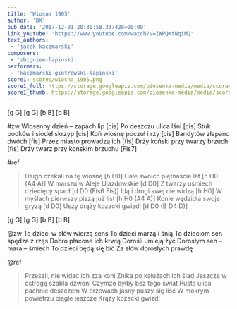 ```yaml
---
title: 'Wiosna 1905'
author: 'DX'
pub_date: '2017-12-01 20:30:58.337428+00:00'
link_youtube: 'https://www.youtube.com/watch?v=ZWPQKtNqiMQ'
text_authors:
 - 'jacek-kaczmarski'
composers:
 - 'zbigniew-lapinski'
performers:
 - 'kaczmarski-gintrowski-lapinski'
score1: scores/wiosna_1905.png
score1_full: https://storage.googleapis.com/piosenka-media/media/scores/wiosna_1905.png
score1_thumb: https://storage.googleapis.com/piosenka-media/media/scores/wiosna_1905.png.180x0_q85_upscale.png
---
```


[g G]
[g G]
[b B]
[b B]

#zw
Wiosenny dzień – zapach lip [cis]
Po deszczu ulica lśni [cis]
Stuk podków i siodeł skrzyp [cis]
Koń wiosnę poczuł i rży [cis]
Bandytów złapano dwóch [fis]
Przez miasto prowadzą ich [fis]
Drży koński przy twarzy brzuch [fis]
Drży twarz przy końskim brzuchu [Fis7]

#ref
>Długo czekali na tę wiosnę [h H0]
>Całe swoich piętnaście lat [h H0 (A4 A)]
>W marszu w Aleje Ujazdowskie [d D0]
>Z twarzy uśmiech dziecięcy spadł [d D0 (Fis6 Fis)]
>Idą i drogi swej nie widzą [h H0]
>W myślach pierwszy piszą już list [h H0 (A4 A)]
>Konie wędzidła swoje gryzą [d D0]
>Uszy drąży kozacki gwizd! [d D0 (B D4 D)]

[g G]
[g G]
[b B]
[b B]

@zw
To dzieci w słów wierzą sens
To dzieci marzą i śnią
To dzieciom sen spędza z rzęs
Dobro płacone ich krwią
Dorośli umieją żyć
Dorosłym sen – mara – śmiech
To dzieci będą się bić
Za słów dorosłych prawdę

@ref
>Przeszli, nie widać ich zza koni
>Znika po kałużach ich ślad
>Jeszcze w ostrogę szabla dzwoni
>Czymże byłby bez tego świat
>Pusta ulica pachnie deszczem
>W drzewach jasny puszy się liść
>W mokrym powietrzu ciągle jeszcze
>Krąży kozacki gwizd!